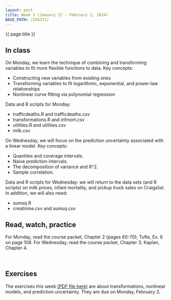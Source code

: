 ```yaml
---
layout: post
title: Week 3 (January 27 - February 2, 2014)
BASE_PATH: /STA371/
---
```

{{ page.title }}


In class
--------

On Monday, we learn the technique of combining and transforming variables to fit more flexible functions to data.  Key concepts:
* Constructing new variables from existing ones
* Transforming variables to fit logarithmic, exponential, and power-law relationships
* Nonlinear curve fitting via polynomial regression

Data and R scripts for Monday: 
* trafficdeaths.R and trafficdeaths.csv
* transformations.R and infmort.csv
* utilities.R and utilities.csv
* milk.csv


On Wednesday, we will focus on the prediction uncertainty associated with a linear model. Key concepts:
* Quantiles and coverage intervals.
* Naive prediction intervals.
* The decomposition of variance and R^2.
* Sample correlation.

Data and R scripts for Wednesday: we will return to the data sets (and R scripts) on milk prices, infant mortality, and pickup truck sales on Craigslist.  In addition, we will also need:
* sumsq.R
* creatinine.csv and sumsq.csv


Read, watch, practice
---------------------

For Monday, read the course packet, Chapter 2 (pages 60-70); Tufte, Ex. 6 on page 108.  For Wednesday, read the course packet, Chapter 3; Kaplan, Chapter 4.

<br>

Exercises
---------
The exercises this week [(PDF file here)](http://jgscott.github.com/STA371/exercises/exercises03.pdf) are about transformations, nonlinear models, and prediction uncertainty.  They are due on Monday, February 3.
